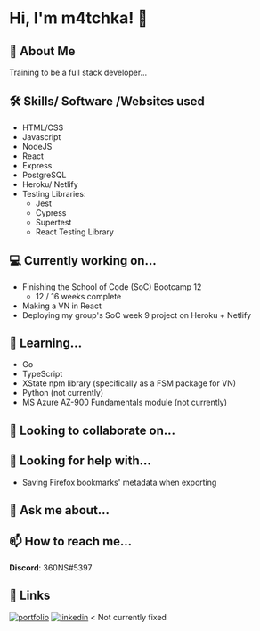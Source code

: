 # Hi, I'm m4tchka! 👋


## 🚀 About Me
Training to be a full stack developer...


## 🛠 Skills/ Software /Websites used
- HTML/CSS 
- Javascript
- NodeJS
- React
- Express
- PostgreSQL
- Heroku/ Netlify 
- Testing Libraries:
	+ Jest
	+ Cypress
	+ Supertest
	+ React Testing Library

## 💻 Currently working on...
- Finishing the School of Code (SoC) Bootcamp 12
	+ 12 / 16 weeks complete
- Making a VN in React
- Deploying my group's SoC week 9 project on Heroku + Netlify

## 🧠 Learning...
- Go
- TypeScript
- XState npm library (specifically as a FSM package for VN)
- Python (not currently)
- MS Azure AZ-900 Fundamentals module (not currently)

## 👯‍ Looking to collaborate on...

## 🤔 Looking for help with...
- Saving Firefox bookmarks' metadata when exporting

## 💬 Ask me about...

## 📫 How to reach me...
**Discord**: 360NS#5397


## 🔗 Links
[![portfolio](https://img.shields.io/badge/my_portfolio-000?style=for-the-badge&logo=ko-fi&logoColor=white)]()
[![linkedin](https://img.shields.io/badge/linkedin-0A66C2?style=for-the-badge&logo=linkedin&logoColor=white)](https://www.linkedin.com/) < Not currently fixed

